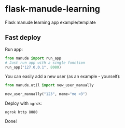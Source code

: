 # flask-manude-learning
 Flask manude learning app example/template

## Fast deploy

Run app:

```python
from manude import run_app
# Just run app with a single function
run_app("127.0.0.1", 8080)
```

You can easily add a new user (as an example - yourself):

```python
from manude.util import new_user_manually

new_user_manually("123", name="me <3")
```

Deploy with `ngrok`:

```shell script
ngrok http 8080
```

Done!
